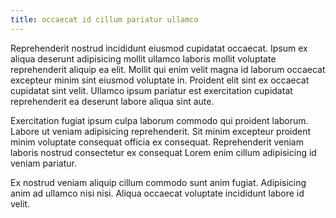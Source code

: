 ```yaml
---
title: occaecat id cillum pariatur ullamco
---
```


Reprehenderit nostrud incididunt eiusmod cupidatat occaecat. Ipsum ex aliqua deserunt adipisicing mollit ullamco laboris mollit voluptate reprehenderit aliquip ea elit. Mollit qui enim velit magna id laborum occaecat excepteur minim sint eiusmod voluptate in. Proident elit sint ex occaecat cupidatat sint velit. Ullamco ipsum pariatur est exercitation cupidatat reprehenderit ea deserunt labore aliqua sint aute.

Exercitation fugiat ipsum culpa laborum commodo qui proident laborum. Labore ut veniam adipisicing reprehenderit. Sit minim excepteur proident minim voluptate consequat officia ex consequat. Reprehenderit veniam laboris nostrud consectetur ex consequat Lorem enim cillum adipisicing id veniam pariatur.

Ex nostrud veniam aliquip cillum commodo sunt anim fugiat. Adipisicing anim ad ullamco nisi nisi. Aliqua occaecat voluptate incididunt labore id velit.